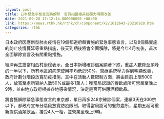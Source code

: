 ```yaml
---
layout: post
title: 日本緊急事態宣言將解除　官員指醫療系統壓力明顯改善
date: 2021-09-28 17:12:14.000000000 +08:00
link: https://news.rthk.hk/rthk/ch/component/k2/1612643-20210928.htm
categories: rthk
---
```


日本政府因應新型肺炎疫情在19個都道府縣實施的緊急事態宣言，以及8個縣實施的防止疫情蔓延等重點措施，後天到期後將會全面解除，將是今年4月初後，首次全面解除宣言及有關重點措施。

經濟再生擔當相西村康稔表示，全日本新增確診個案顯著下跌，重症人數降至頂峰的一半以下，所有地區的病床使用率均低於50%，醫療系統壓力得到明顯改善，政府計劃分階段放寬防疫措施，其中在活動人數限制方面，將由目前上限5000人，放寬至處所容納人數50%或最多1萬人；獲當局認證的餐飲處所可營業至晚上9時，並由地方政府根據各地感染情況，決定是否可供應酒類飲品。

將會獲解除緊急事態宣言的東京都，單日再多248宗確診個案，連續3天在300宗以下。都政府宣布分階段放寬防疫限制，取得當局認可的餐飲處所，星期五起可重新提供酒類飲品，接受4人一枱，並營業至晚上9時。
